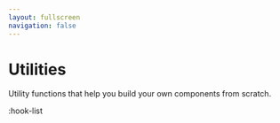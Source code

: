 ```yaml
---
layout: fullscreen
navigation: false
---
```


# Utilities

Utility functions that help you build your own components from scratch.

:hook-list